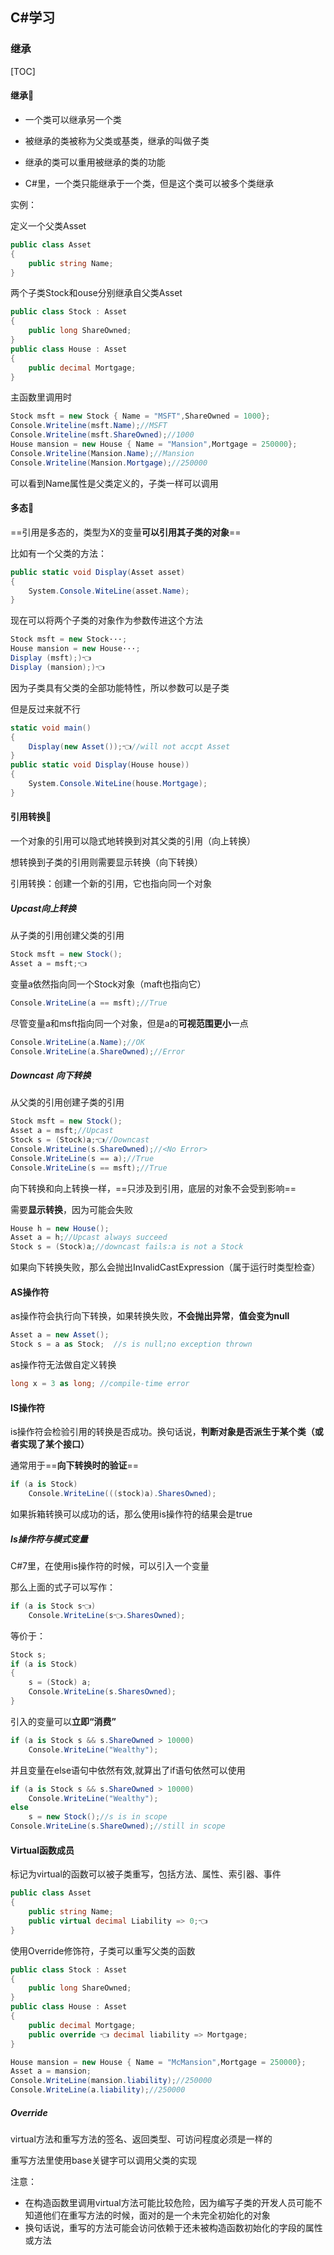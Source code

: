 ## C#学习

### 继承

[TOC]

#### 继承👑

- 一个类可以继承另一个类

- 被继承的类被称为父类或基类，继承的叫做子类

- 继承的类可以重用被继承的类的功能

- C#里，一个类只能继承于一个类，但是这个类可以被多个类继承

实例：

定义一个父类Asset

```csharp
public class Asset
{
    public string Name;
}
```

两个子类Stock和ouse分别继承自父类Asset

```csharp
public class Stock : Asset
{
    public long ShareOwned;
}
public class House : Asset
{
    public decimal Mortgage;
}
```

主函数里调用时

```csharp
Stock msft = new Stock { Name = "MSFT",ShareOwned = 1000};
Console.Writeline(msft.Name);//MSFT
Console.Writeline(msft.ShareOwned);//1000
House mansion = new House { Name = "Mansion",Mortgage = 250000};
Console.Writeline(Mansion.Name);//Mansion
Console.Writeline(Mansion.Mortgage);//250000
```

可以看到Name属性是父类定义的，子类一样可以调用



#### 多态🦋

==引用是多态的，类型为X的变量**可以引用其子类的对象**==

比如有一个父类的方法：

```csharp
public static void Display(Asset asset)
{
    System.Console.WiteLine(asset.Name);
}
```

现在可以将两个子类的对象作为参数传进这个方法

```csharp
Stock msft = new Stock···;
House mansion = new House···;
Display (msft);)👈
Display (mansion);)👈
```

因为子类具有父类的全部功能特性，所以参数可以是子类

但是反过来就不行

```csharp
static void main()
{
    Display(new Asset());👈//will not accpt Asset
}
public static void Display(House house))
{
    System.Console.WiteLine(house.Mortgage);
}
```



#### 引用转换🔄

一个对象的引用可以隐式地转换到对其父类的引用（向上转换）

想转换到子类的引用则需要显示转换（向下转换）

引用转换：创建一个新的引用，它也指向同一个对象 

##### Upcast向上转换

从子类的引用创建父类的引用

```csharp
Stock msft = new Stock();
Asset a = msft;👈
```

变量a依然指向同一个Stock对象（maft也指向它）

```csharp
Console.WriteLine(a == msft);//True
```

尽管变量a和msft指向同一个对象，但是a的**可视范围更小**一点

```csharp
Console.WriteLine(a.Name);//OK
Console.WriteLine(a.ShareOwned);//Error
```



##### Downcast 向下转换

从父类的引用创建子类的引用

```csharp
Stock msft = new Stock();
Asset a = msft;//Upcast
Stock s = (Stock)a;👈//Downcast
Console.WriteLine(s.ShareOwned);//<No Error>
Console.WriteLine(s == a);//True
Console.WriteLine(s == msft);//True
```

向下转换和向上转换一样，==只涉及到引用，底层的对象不会受到影响==

需要**显示转换**，因为可能会失败

```csharp
House h = new House();
Asset a = h;//Upcast always succeed
Stock s = (Stock)a;//downcast fails:a is not a Stock
```

如果向下转换失败，那么会抛出InvalidCastExpression（属于运行时类型检查）



#### AS操作符 

as操作符会执行向下转换，如果转换失败，**不会抛出异常**，**值会变为null**

```csharp
Asset a = new Asset();
Stock s = a as Stock;  //s is null;no exception thrown
```

as操作符无法做自定义转换

```csharp
long x = 3 as long; //compile-time error
```



#### IS操作符

is操作符会检验引用的转换是否成功。换句话说，**判断对象是否派生于某个类（或者实现了某个接口）**

通常用于==**向下转换时的验证**==

```csharp
if (a is Stock)
    Console.WriteLine(((stock)a).SharesOwned);
```

如果拆箱转换可以成功的话，那么使用is操作符的结果会是true



##### Is操作符与模式变量

C#7里，在使用is操作符的时候，可以引入一个变量

那么上面的式子可以写作：

```csharp
if (a is Stock s👈)
    Console.WriteLine(s👈.SharesOwned);
```

等价于：

```csharp
Stock s;
if (a is Stock)
{
    s = (Stock) a;
    Console.WriteLine(s.SharesOwned); 
}  
```

引入的变量可以**立即“消费”**

```csharp
if (a is Stock s && s.ShareOwned > 10000)
    Console.WriteLine("Wealthy");
```

并且变量在else语句中依然有效,就算出了if语句依然可以使用

```csharp
if (a is Stock s && s.ShareOwned > 10000)
    Console.WriteLine("Wealthy");
else 
    s = new Stock();//s is in scope
Console.WriteLine(s.ShareOwned);//still in scope
```



#### Virtual函数成员

标记为virtual的函数可以被子类重写，包括方法、属性、索引器、事件

```csharp
public class Asset
{
    public string Name;
    public virtual decimal Liability => 0;👈
}
```

使用Override修饰符，子类可以重写父类的函数

```csharp
public class Stock : Asset
{
    public long ShareOwned;
}
public class House : Asset
{
    public decimal Mortgage;
    public override 👈 decimal liability => Mortgage;
}
```

```csharp
House mansion = new House { Name = "McMansion",Mortgage = 250000};
Asset a = mansion;
Console.WriteLine(mansion.liability);//250000
Console.WriteLine(a.liability);//250000
```

##### Override

 virtual方法和重写方法的签名、返回类型、可访问程度必须是一样的

重写方法里使用base关键字可以调用父类的实现

注意：

- 在构造函数里调用virtual方法可能比较危险，因为编写子类的开发人员可能不知道他们在重写方法的时候，面对的是一个未完全初始化的对象
- 换句话说，重写的方法可能会访问依赖于还未被构造函数初始化的字段的属性或方法
